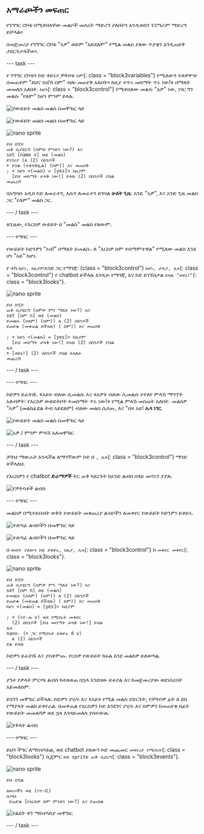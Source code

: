 ## አማራጮችን መፍጠር

የንግግር ሮቦቱ በሚቀበላቸው መልሶች መሰረት ማድረግ ያለበትን እንዲወስን ፕሮግራም ማድረግ ይቻላል።

በመጀመሪያ የንግግር ሮቦቱ "አዎ" ወይም "አይደለም" የሚል መልስ ያለው ጥያቄን እንዲጠይቅ ታደርጉታላችሁ።.

\--- task \---

የ ንግግር ሮቦቱን ኮድ ቀይሩ። ቻትቦቱ `ስም`{: class = "block3variables"} የሚለውን ተለዋዋጭ በመጠቀም "ደህና ነህ/ሽ ስም" ብሎ መጠየቅ አለበት። ከዚያ «ጥሩ መስማት ጥሩ ነው!» በማለት መመለስ አለበት. `ከሆነ`{: class = "block3control"} የሚቀበለው መልሱ "አዎ" ነው, ነገር ግን መልሱ "የለም" ከሆነ ምንም ይላሉ.

![የውይይት መልስ መልስ በመሞከር ላይ](images/chatbot-if-test1-annotated.png)

![የውይይት መልስ መልስ በመሞከር ላይ](images/chatbot-if-test2.png)

![nano sprite](images/nano-sprite.png)

```blocks3
ይህ ስፒት
ጠቅ ሲያደርግ (ስምህ ምንድን ነው?) እና
set [name v] ወደ (መልስ)
ይንገሪያ (ለ (2) ሰከንዶች
+ ይንቁ (ተቀላቅሏል) (ስም)) እና መጠበቅ
; + ከሆነ <(መልስ) = [yes]> ከዚያም 
  [ይህ መስማት ታላቅ ነው!] ይላሉ (2) ሰከንዶች ያህል
መጨረሻ
```

በአግባቡ አዲስ ኮድ ለመፈተን, እሱን ለመፈተን ይገባል **ሁለት ጊዜ**: አንዴ "አዎ", እና አንድ ጊዜ መልስ ጋር "የለም" መልስ ጋር.

\--- / task \---

ለጊዜው, የእርስዎ ውይይት በ "መልስ" መልስ የለውም.

\--- ተግባር \---

የውይይት ኮድንዎን "ኦህ!" በማለት ይመልሱ. ለ "እርስዎ ስም ተስማምተዋል" የሚለው መልስ እንደ ሆነ "አይ" ከሆነ.

የ ተካ `ከሆነ, ከዚያም`አንድ ጋር የማገጃ: {class = "block3control"} `ከሆነ, ታዲያ, ሌላ`{: class = "block3control"} የ chatbot ይችላሉ እንዲሁ የማገጃ, እና ኮድ ይገኙበታል `ይላሉ "ወይኔ!"`{: class = "block3looks"}.

![nano sprite](images/nano-sprite.png)

```blocks3
ይህ ስፒት
ጠቅ ሲያደርግ (ስምዎ ምን ማለት ነው?) እና
set [ስም n] ወደ (መልስ)
ይመልሱ (ሰላም) (ስም)) ለ (2) ሰከንዶች
ይጠይቁ (መቀጠል ይችላሉ) ( ስም)) እና መጠበቅ

; + ከሆነ <(መልስ) = [yes]> ከዚያም 
  [ይህ መስማት ታላቅ ነው!] ይላሉ (2) ሰከንዶች ያህል
ሌላ 
+ [ወይኔ!] (2) ሰከንዶች ያህል እላለሁ
መጨረሻ
```

\--- / task \---

\--- ተግባር \---

ኮድዎን ይፈትሹ. «አይ» ብለው ሲመልሱ እና «አዎ» ብለው ሲመልሱ የተለየ ምላሽ ማግኘት አለብዎት: የእርስዎ ውይይትቦት «መስማት ጥሩ ነው!» የሚል ምላሽ መስጠት አለበት. መልስዎ "አዎ" (መልከፊደል ትብ አይደለም) ብለው መልስ ሲሰጡ, እና "በ« አይ! **ሌላ ነገር**.

![የውይይት መልስ መልስ በመሞከር ላይ](images/chatbot-if-test2.png)

![አዎ / ምንም ምላሽ አለመሞከር](images/chatbot-if-else-test.png)

\--- / task \---

ቻትህ ማውራት እንዲችል ለማንኛውም ኮድ በ `, ሌላ`{: class = "block3control"} ማገድ ትችላለህ.

የእርስዎን የ chatbot **ድራማዎች** ትር ጠቅ ካደረጉት ከአንድ ልብስ በላይ መኖሩን ያያሉ.

![የቻትባቶች ልብስ](images/chatbot-costume-view-annotated.png)

\--- ተግባር \---

መልስዎ በሚተይቡበት ወቅት የውይይት መቁጠሪያ ልብሶችን ለመቀየር የውይይት ኮድንዎን ይቀይሩ.

![ተለጣፊ ልብሶችን በመሞከር ላይ](images/chatbot-costume-test1.png)

![ተለጣፊ ልብሶችን በመሞከር ላይ](images/chatbot-costume-test2.png)

በ `ውስጥ ያለውን ኮድ ይቀይሩ, ከዚያ, ሌላ`{: class = "block3control"} ከ `መቀየር መቀየር`{: class = "block3looks"}.

![nano sprite](images/nano-sprite.png)

```blocks3
ይህ ስፒት
ጠቅ ሲያደርግ (ስምዎ ምን ማለት ነው?) እና
set [ስም n] ወደ (መልስ)
ይመልሱ (ሰላም) (ስም)) ለ (2) ሰከንዶች
ይጠይቁ (መቀጠል ይችላሉ) ( ስም)) እና መጠበቅ
ከሆነ <(መልስ) = [yes]> ከዚያም 

; + (ናኖ-ሐ v) ወደ የሚኖሩት መቀየር
  (2) ሰከንዶች [ይህ መስማት ታላቅ ነው!] ይላሉ
ሌላ 
nano- (+ ጋር የሚኖሩት ይቀይሩ d v)
  ለ (2) ሰከንዶች
ይል ይበሉ
```

ኮድዎን ይፈትሹ እና ያስቀምጡ. የርስዎ የውይይት ክፍል እንደ መልስዎ ይለወጣል.

\--- / task \---

ያንተ የቃላት ምርጫ ልብስ ከተለወጠ በኋላ እንደዛው ይቆያል እና ከመጀመሪያው ወደነበረበት አይመለስም.

ይሄንን መሞከር ይችላሉ: ኮድዎን ያሂዱ እና «አይ» የሚል መልስ ያድርጉት, የቻትቦዎ ፊት ለ ደስ የማያላት መልክ ይቀየራል. በመቀጠል የእርስዎን ኮድ እንደገና ያሂዱ እና ስምዎን ከመጠየቁ በፊት የውይይት መመለሻዎ ወደ ኋላ እንዳይመለስ ያስተውሉ.

![የቅላት ልብስ](images/chatbot-costume-bug-test.png)

\--- ተግባር \---

ይህን ችግር ለማስተካከል, ወደ chatbot ያለውን ኮድ መጨመር `መቀየሪያ የሚኖሩት`{: class = "block3looks"} ሲጀምር `ወደ sprite ጠቅ ሲደረግ`{: class = "block3events"}.

![nano sprite](images/nano-sprite.png)

```blocks3
ይህ ስፒል

ለውጦችን ወደ (ናኖ-ቪ)
ሲጫኑ 
 ይጠይቁ [የእርስዎ ስም ምንድን ነው?] እና ይጠብቁ
```

![የልደት ቀን ማስተካከያ መሞከር](images/chatbot-costume-fix-test.png)

\--- / task \---